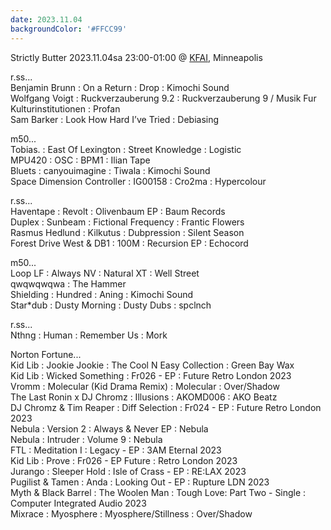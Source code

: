 ```yaml
---
date: 2023.11.04
backgroundColor: '#FFCC99'
---
```


Strictly Butter 2023.11.04sa 23:00-01:00 @ [KFAI](http://www.kfai.org/), Minneapolis  

r.ss...  
Benjamin Brunn : On a Return : Drop : Kimochi Sound  
Wolfgang Voigt : Ruckverzauberung 9.2 : Ruckverzauberung 9 / Musik Fur Kulturinstitutionen : Profan  
Sam Barker : Look How Hard I’ve Tried : Debiasing  

m50...  
Tobias. : East Of Lexington : Street Knowledge : Logistic  
MPU420 : OSC : BPM1 : Ilian Tape  
Bluets : canyouimagine : Tiwala : Kimochi Sound  
Space Dimension Controller : IG00158 : Cro2ma : Hypercolour  

r.ss...  
Haventape : Revolt : Olivenbaum EP : Baum Records  
Duplex : Sunbeam : Fictional Frequency : Frantic Flowers  
Rasmus Hedlund : Kilkutus : Dubpression : Silent Season  
Forest Drive West & DB1 : 100M : Recursion EP : Echocord  

m50...  
Loop LF : Always NV : Natural XT : Well Street  
qwqwqwqwa : The Hammer  
Shielding : Hundred : Aning : Kimochi Sound  
Star\*dub : Dusty Morning : Dusty Dubs : spclnch  

r.ss...  
Nthng : Human : Remember Us : Mork  

Norton Fortune...  
Kid Lib : Jookie Jookie : The Cool N Easy Collection : Green Bay Wax  
Kid Lib : Wicked Something : Fr026 - EP : Future Retro London 2023  
Vromm : Molecular (Kid Drama Remix) : Molecular : Over/Shadow  
The Last Ronin x DJ Chromz : Illusions : AKOMD006 : AKO Beatz  
DJ Chromz & Tim Reaper : Diff Selection : Fr024 - EP : Future Retro London 2023  
Nebula : Version 2 : Always & Never EP : Nebula  
Nebula : Intruder : Volume 9 : Nebula  
FTL : Meditation I : Legacy - EP : 3AM Eternal 2023  
Kid Lib : Prove : Fr026 - EP Future : Retro London 2023  
Jurango : Sleeper Hold : Isle of Crass - EP : RE:LAX 2023  
Pugilist & Tamen : Anda : Looking Out - EP : Rupture LDN 2023  
Myth & Black Barrel : The Woolen Man : Tough Love: Part Two - Single : Computer Integrated Audio 2023  
Mixrace : Myosphere : Myosphere/Stillness : Over/Shadow